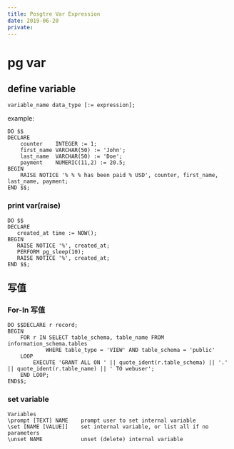 ```yaml
---
title: Posgtre Var Expression
date: 2019-06-20
private:
---
```

# pg var

## define variable
    variable_name data_type [:= expression];

example:

    DO $$ 
    DECLARE
        counter    INTEGER := 1;
        first_name VARCHAR(50) := 'John';
        last_name  VARCHAR(50) := 'Doe';
        payment    NUMERIC(11,2) := 20.5;
    BEGIN 
        RAISE NOTICE '% % % has been paid % USD', counter, first_name, last_name, payment;
    END $$;

### print var(raise)
    DO $$ 
    DECLARE
       created_at time := NOW();
    BEGIN 
       RAISE NOTICE '%', created_at;
       PERFORM pg_sleep(10);
       RAISE NOTICE '%', created_at;
    END $$;


## 写值

### For-In 写值

    DO $$DECLARE r record;
    BEGIN
        FOR r IN SELECT table_schema, table_name FROM information_schema.tables
                WHERE table_type = 'VIEW' AND table_schema = 'public'
        LOOP
            EXECUTE 'GRANT ALL ON ' || quote_ident(r.table_schema) || '.' || quote_ident(r.table_name) || ' TO webuser';
        END LOOP;
    END$$;

### set variable
    Variables
    \prompt [TEXT] NAME    prompt user to set internal variable
    \set [NAME [VALUE]]    set internal variable, or list all if no parameters
    \unset NAME            unset (delete) internal variable


